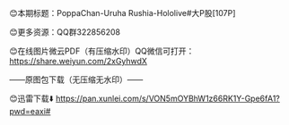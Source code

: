 😊本期标题：PoppaChan-Uruha Rushia-Hololive#大P股[107P]

😊更多资源：QQ群322856208

😊在线图片微云PDF（有压缩水印）QQ微信可打开：
https://share.weiyun.com/2xGyhwdX

——原图包下载（无压缩无水印）——

😊迅雷下载⬇️
https://pan.xunlei.com/s/VON5mOYBhW1z66RK1Y-Gpe6fA1?pwd=eaxi#